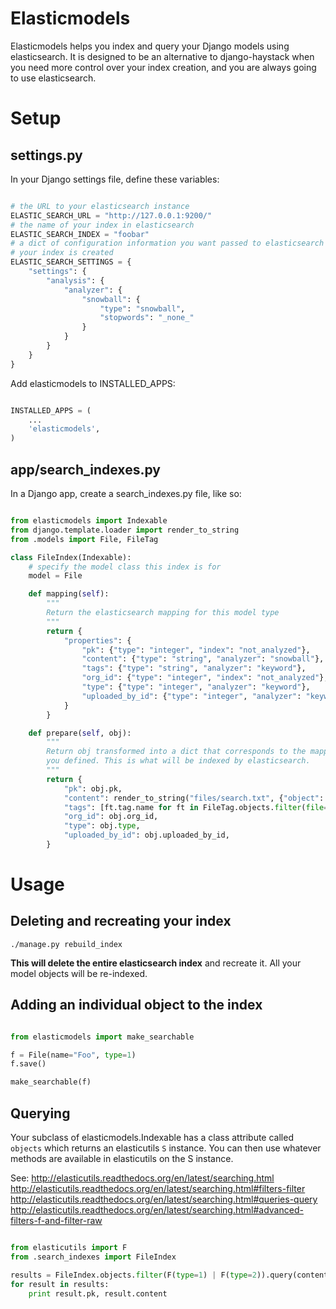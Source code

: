 # Elasticmodels

Elasticmodels helps you index and query your Django models using elasticsearch.
It is designed to be an alternative to django-haystack when you need more control over
your index creation, and you are always going to use elasticsearch.

# Setup

## settings.py

In your Django settings file, define these variables:

```python

# the URL to your elasticsearch instance
ELASTIC_SEARCH_URL = "http://127.0.0.1:9200/"
# the name of your index in elasticsearch
ELASTIC_SEARCH_INDEX = "foobar"
# a dict of configuration information you want passed to elasticsearch when
# your index is created
ELASTIC_SEARCH_SETTINGS = {
    "settings": {
        "analysis": {
            "analyzer": {
                "snowball": {
                    "type": "snowball",
                    "stopwords": "_none_"
                }
            }
        }
    }
}
```

Add elasticmodels to INSTALLED_APPS:

```python

INSTALLED_APPS = (
    ...
    'elasticmodels',
)
```

## app/search_indexes.py

In a Django app, create a search_indexes.py file, like so:

```python

from elasticmodels import Indexable
from django.template.loader import render_to_string
from .models import File, FileTag

class FileIndex(Indexable):
    # specify the model class this index is for
    model = File

    def mapping(self):
        """
        Return the elasticsearch mapping for this model type
        """
        return {
            "properties": {
                "pk": {"type": "integer", "index": "not_analyzed"},
                "content": {"type": "string", "analyzer": "snowball"},
                "tags": {"type": "string", "analyzer": "keyword"},
                "org_id": {"type": "integer", "index": "not_analyzed"},
                "type": {"type": "integer", "analyzer": "keyword"},
                "uploaded_by_id": {"type": "integer", "analyzer": "keyword"},
            }
        }

    def prepare(self, obj):
        """
        Return obj transformed into a dict that corresponds to the mapping
        you defined. This is what will be indexed by elasticsearch.
        """
        return {
            "pk": obj.pk,
            "content": render_to_string("files/search.txt", {"object": obj}),
            "tags": [ft.tag.name for ft in FileTag.objects.filter(file=obj).select_related("tag")],
            "org_id": obj.org_id,
            "type": obj.type,
            "uploaded_by_id": obj.uploaded_by_id,
        }
```

# Usage

## Deleting and recreating your index

    ./manage.py rebuild_index

**This will delete the entire elasticsearch index** and recreate it. All your
model objects will be re-indexed.

## Adding an individual object to the index

```python

from elasticmodels import make_searchable

f = File(name="Foo", type=1)
f.save()

make_searchable(f)

```

## Querying

Your subclass of elasticmodels.Indexable has a class attribute called `objects`
which returns an elasticutils `S` instance. You can then use whatever methods are
available in elasticutils on the S instance.

See:
http://elasticutils.readthedocs.org/en/latest/searching.html
http://elasticutils.readthedocs.org/en/latest/searching.html#filters-filter
http://elasticutils.readthedocs.org/en/latest/searching.html#queries-query
http://elasticutils.readthedocs.org/en/latest/searching.html#advanced-filters-f-and-filter-raw

```python

from elasticutils import F
from .search_indexes import FileIndex

results = FileIndex.objects.filter(F(type=1) | F(type=2)).query(content__match="foo")
for result in results:
    print result.pk, result.content
```
